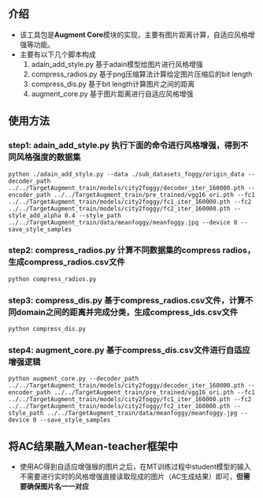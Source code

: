 ## 介绍
- 该工具包是**Augment Core**模块的实现，主要有图片距离计算，自适应风格增强等功能。
- 主要有以下几个脚本构成
  1. adain_add_style.py 基于adain模型给图片进行风格增强
  2. compress_radios.py 基于png压缩算法计算给定图片压缩后的bit length
  3. compress_dis.py 基于bit length计算图片之间的距离
  4. augment_core.py 基于图片距离进行自适应风格增强

## 使用方法
### step1: adain_add_style.py 执行下面的命令进行风格增强，得到不同风格强度的数据集
```shell
python ./adain_add_style.py --data ./sub_datasets_foggy/origin_data --decoder_path ../../TargetAugment_train/models/city2foggy/decoder_iter_160000.pth --encoder_path ../../TargetAugment_train/pre_trained/vgg16_ori.pth --fc1 ../../TargetAugment_train/models/city2foggy/fc1_iter_160000.pth --fc2 ../../TargetAugment_train/models/city2foggy/fc2_iter_160000.pth --style_add_alpha 0.4 --style_path ../../TargetAugment_train/data/meanfoggy/meanfoggy.jpg --device 0 --save_style_samples
```

### step2: compress_radios.py 计算不同数据集的compress radios，生成compress_radios.csv文件
```shell
python compress_radios.py
```

### step3: compress_dis.py 基于compress_radios.csv文件，计算不同domain之间的距离并完成分类，生成compress_ids.csv文件
```shell
python compress_dis.py
```

### step4: augment_core.py 基于compress_dis.csv文件进行自适应增强逻辑
```shell
python augment_core.py --decoder_path ../../TargetAugment_train/models/city2foggy/decoder_iter_160000.pth --encoder_path ../../TargetAugment_train/pre_trained/vgg16_ori.pth --fc1 ../../TargetAugment_train/models/city2foggy/fc1_iter_160000.pth --fc2 ../../TargetAugment_train/models/city2foggy/fc2_iter_160000.pth --style_path ../../TargetAugment_train/data/meanfoggy/meanfoggy.jpg --device 0 --save_style_samples
```

## 将AC结果融入Mean-teacher框架中
- 使用AC得到自适应增强猴的图片之后，在MT训练过程中student模型的输入不需要进行实时的风格增强直接读取现成的图片（AC生成结果）即可，**但需要确保图片名一一对应**